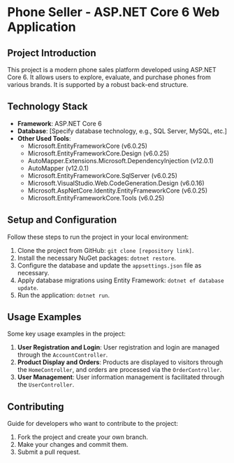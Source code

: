 # Phone Seller - ASP.NET Core 6 Web Application

## Project Introduction

This project is a modern phone sales platform developed using ASP.NET Core 6. It allows users to explore, evaluate, and purchase phones from various brands. It is supported by a robust back-end structure.

## Technology Stack

- **Framework**: ASP.NET Core 6
- **Database**: [Specify database technology, e.g., SQL Server, MySQL, etc.]
- **Other Used Tools**:
  - Microsoft.EntityFrameworkCore (v6.0.25)
  - Microsoft.EntityFrameworkCore.Design (v6.0.25)
  - AutoMapper.Extensions.Microsoft.DependencyInjection (v12.0.1)
  - AutoMapper (v12.0.1)
  - Microsoft.EntityFrameworkCore.SqlServer (v6.0.25)
  - Microsoft.VisualStudio.Web.CodeGeneration.Design (v6.0.16)
  - Microsoft.AspNetCore.Identity.EntityFrameworkCore (v6.0.25)
  - Microsoft.EntityFrameworkCore.Tools (v6.0.25)

## Setup and Configuration

Follow these steps to run the project in your local environment:

1. Clone the project from GitHub: `git clone [repository link]`.
2. Install the necessary NuGet packages: `dotnet restore`.
3. Configure the database and update the `appsettings.json` file as necessary.
4. Apply database migrations using Entity Framework: `dotnet ef database update`.
5. Run the application: `dotnet run`.

## Usage Examples

Some key usage examples in the project:

1. **User Registration and Login**: User registration and login are managed through the `AccountController`.
2. **Product Display and Orders**: Products are displayed to visitors through the `HomeController`, and orders are processed via the `OrderController`.
3. **User Management**: User information management is facilitated through the `UserController`.

## Contributing

Guide for developers who want to contribute to the project:

1. Fork the project and create your own branch.
2. Make your changes and commit them.
3. Submit a pull request.
